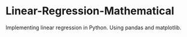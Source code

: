 # Linear-Regression-Mathematical

Implementing linear regression in Python. Using pandas and matplotlib.
